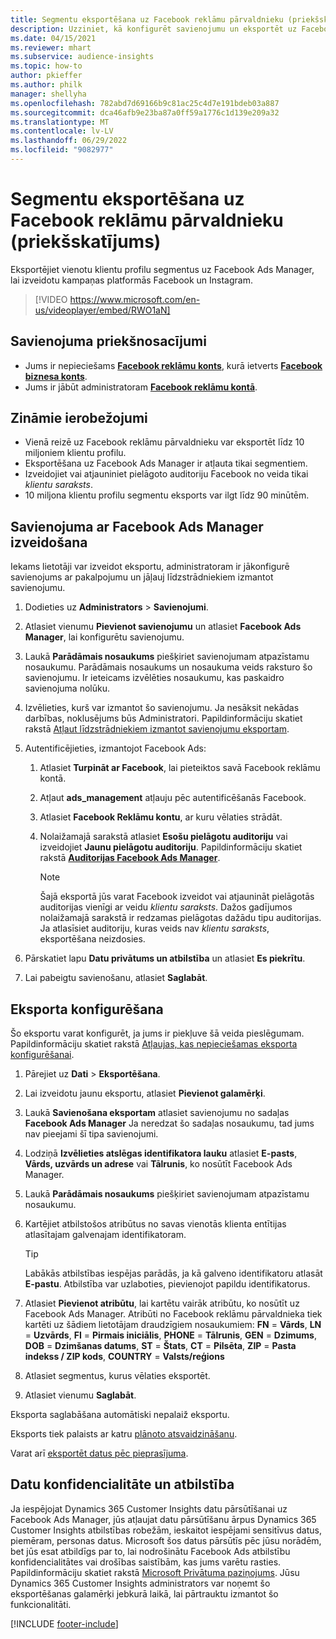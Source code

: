 ```yaml
---
title: Segmentu eksportēšana uz Facebook reklāmu pārvaldnieku (priekšskatījums) (satur video)
description: Uzziniet, kā konfigurēt savienojumu un eksportēt uz Facebook Ads Manager.
ms.date: 04/15/2021
ms.reviewer: mhart
ms.subservice: audience-insights
ms.topic: how-to
author: pkieffer
ms.author: philk
manager: shellyha
ms.openlocfilehash: 782abd7d69166b9c81ac25c4d7e191bdeb03a887
ms.sourcegitcommit: dca46afb9e23ba87a0ff59a1776c1d139e209a32
ms.translationtype: MT
ms.contentlocale: lv-LV
ms.lasthandoff: 06/29/2022
ms.locfileid: "9082977"
---
```

# <a name="export-segments-to-facebook-ads-manager-preview"></a>Segmentu eksportēšana uz Facebook reklāmu pārvaldnieku (priekšskatījums)

Eksportējiet vienotu klientu profilu segmentus uz Facebook Ads Manager, lai izveidotu kampaņas platformās Facebook un Instagram.

> [!VIDEO https://www.microsoft.com/en-us/videoplayer/embed/RWO1aN]

## <a name="prerequisites-for-connection"></a>Savienojuma priekšnosacījumi

- Jums ir nepieciešams [**Facebook reklāmu konts**](https://www.facebook.com/business/learn/lessons/step-by-step-ads-manager-account), kurā ietverts [**Facebook biznesa konts**](https://business.facebook.com/).
- Jums ir jābūt administratoram [**Facebook reklāmu kontā**](https://www.facebook.com/business/learn/lessons/step-by-step-ads-manager-account).

## <a name="known-limitations"></a>Zināmie ierobežojumi

- Vienā reizē uz Facebook reklāmu pārvaldnieku var eksportēt līdz 10 miljoniem klientu profilu.
- Eksportēšana uz Facebook Ads Manager ir atļauta tikai segmentiem.
- Izveidojiet vai atjauniniet pielāgoto auditoriju Facebook no veida tikai *klientu saraksts*.
- 10 miljona klientu profilu segmentu eksports var ilgt līdz 90 minūtēm.

## <a name="set-up-connection-to-facebook-ads-manager"></a>Savienojuma ar Facebook Ads Manager izveidošana

Iekams lietotāji var izveidot eksportu, administratoram ir jākonfigurē savienojums ar pakalpojumu un jāļauj līdzstrādniekiem izmantot savienojumu.

1. Dodieties uz **Administrators** > **Savienojumi**.

1. Atlasiet vienumu **Pievienot savienojumu** un atlasiet **Facebook Ads Manager**, lai konfigurētu savienojumu.

1. Laukā **Parādāmais nosaukums** piešķiriet savienojumam atpazīstamu nosaukumu. Parādāmais nosaukums un nosaukuma veids raksturo šo savienojumu. Ir ieteicams izvēlēties nosaukumu, kas paskaidro savienojuma nolūku.

1. Izvēlieties, kurš var izmantot šo savienojumu. Ja nesāksit nekādas darbības, noklusējums būs Administratori. Papildinformāciju skatiet rakstā [Atļaut līdzstrādniekiem izmantot savienojumu eksportam](connections.md#allow-contributors-to-use-a-connection-for-exports).

1. Autentificējieties, izmantojot Facebook Ads: 

   1. Atlasiet **Turpināt ar Facebook**, lai pieteiktos savā Facebook reklāmu kontā.

   1. Atļaut **ads_management** atļauju pēc autentificēšanās Facebook.

   1. Atlasiet **Facebook Reklāmu kontu**, ar kuru vēlaties strādāt.

   1. Nolaižamajā sarakstā atlasiet **Esošu pielāgotu auditoriju** vai izveidojiet **Jaunu pielāgotu auditoriju**. Papildinformāciju skatiet rakstā [**Auditorijas Facebook Ads Manager**](https://www.facebook.com/business/help/744354708981227?id=2469097953376494).
      > [!NOTE]
      > Šajā eksportā jūs varat Facebook izveidot vai atjaunināt pielāgotās auditorijas vienīgi ar veidu *klientu saraksts*. Dažos gadījumos nolaižamajā sarakstā ir redzamas pielāgotas dažādu tipu auditorijas. Ja atlasīsiet auditoriju, kuras veids nav *klientu saraksts*, eksportēšana neizdosies. 

1. Pārskatiet lapu **Datu privātums un atbilstība** un atlasiet **Es piekrītu**.

1. Lai pabeigtu savienošanu, atlasiet **Saglabāt**.

## <a name="configure-an-export"></a>Eksporta konfigurēšana

Šo eksportu varat konfigurēt, ja jums ir piekļuve šā veida pieslēgumam. Papildinformāciju skatiet rakstā [Atļaujas, kas nepieciešamas eksporta konfigurēšanai](export-destinations.md#set-up-a-new-export).

1. Pārejiet uz **Dati** > **Eksportēšana**.

1. Lai izveidotu jaunu eksportu, atlasiet **Pievienot galamērķi**. 

1. Laukā **Savienošana eksportam** atlasiet savienojumu no sadaļas **Facebook Ads Manager** Ja neredzat šo sadaļas nosaukumu, tad jums nav pieejami šī tipa savienojumi.

1. Lodziņā **Izvēlieties atslēgas identifikatora lauku** atlasiet **E-pasts**, **Vārds, uzvārds un adrese** vai **Tālrunis**, ko nosūtīt Facebook Ads Manager. 

1. Laukā **Parādāmais nosaukums** piešķiriet savienojumam atpazīstamu nosaukumu.

1. Kartējiet atbilstošos atribūtus no savas vienotās klienta entītijas atlasītajam galvenajam identifikatoram.
   > [!TIP]
   > Labākās atbilstības iespējas parādās, ja kā galveno identifikatoru atlasāt **E-pastu**. Atbilstība var uzlaboties, pievienojot papildu identifikatorus.

1. Atlasiet **Pievienot atribūtu**, lai kartētu vairāk atribūtu, ko nosūtīt uz Facebook Ads Manager. Atribūti no Facebook reklāmu pārvaldnieka tiek kartēti uz šādiem lietotājam draudzīgiem nosaukumiem: **FN** = **Vārds**, **LN** = **Uzvārds**, **FI** = **Pirmais iniciālis**, **PHONE** = **Tālrunis**, **GEN** = **Dzimums**, **DOB** = **Dzimšanas datums**, **ST** = **Štats**, **CT** = **Pilsēta**, **ZIP** = **Pasta indekss / ZIP kods**, **COUNTRY** = **Valsts/reģions**

1. Atlasiet segmentus, kurus vēlaties eksportēt.

1. Atlasiet vienumu **Saglabāt**.

Eksporta saglabāšana automātiski nepalaiž eksportu.

Eksports tiek palaists ar katru [plānoto atsvaidzināšanu](system.md#schedule-tab). 

Varat arī [eksportēt datus pēc pieprasījuma](export-destinations.md#run-exports-on-demand). 

## <a name="data-privacy-and-compliance"></a>Datu konfidencialitāte un atbilstība

Ja iespējojat Dynamics 365 Customer Insights datu pārsūtīšanai uz Facebook Ads Manager, jūs atļaujat datu pārsūtīšanu ārpus Dynamics 365 Customer Insights atbilstības robežām, ieskaitot iespējami sensitīvus datus, piemēram, personas datus. Microsoft šos datus pārsūtīs pēc jūsu norādēm, bet jūs esat atbildīgs par to, lai nodrošinātu Facebook Ads atbilstību konfidencialitātes vai drošības saistībām, kas jums varētu rasties. Papildinformāciju skatiet rakstā [Microsoft Privātuma paziņojums](https://go.microsoft.com/fwlink/?linkid=396732).
Jūsu Dynamics 365 Customer Insights administrators var noņemt šo eksportēšanas galamērķi jebkurā laikā, lai pārtrauktu izmantot šo funkcionalitāti.


[!INCLUDE [footer-include](includes/footer-banner.md)]
